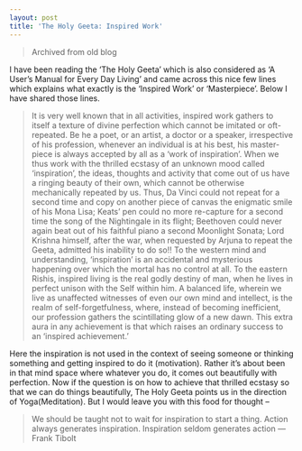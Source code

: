 ```yaml
---
layout: post
title: 'The Holy Geeta: Inspired Work'
---
```


> Archived from old blog

I have been reading the ‘The Holy Geeta’ which is also considered as ‘A User’s Manual for Every Day Living’ and came across this nice few lines which explains what exactly is the ‘Inspired Work’ or ‘Masterpiece’. Below I have shared those lines.

 > It is very well known that in all activities, inspired work gathers to itself a texture of divine perfection which cannot be imitated or oft-repeated. Be he a poet, or an artist, a doctor or a speaker, irrespective of his profession, whenever an individual is at his best, his master-piece is always accepted by all as a ‘work of inspiration’. When we thus work with the thrilled ecstasy of an unknown mood called ‘inspiration’, the ideas, thoughts and activity that come out of us have a ringing beauty of their own, which cannot be otherwise mechanically repeated by us. Thus, Da Vinci could not repeat for a second time and copy on another piece of canvas the enigmatic smile of his Mona Lisa; Keats’ pen could no more re-capture for a second time the song of the Nightingale in its flight; Beethoven could never again beat out of his faithful piano a second Moonlight Sonata; Lord Krishna himself, after the war, when requested by Arjuna to repeat the Geeta, admitted his inability to do so!!
 > To the western mind and understanding, ‘inspiration’ is an accidental and mysterious happening over which the mortal has no control at all. To the eastern Rishis, inspired living is the real godly destiny of man, when he lives in perfect unison with the Self within him. A balanced life, wherein we live as unaffected witnesses of even our own mind and intellect, is the realm of self-forgetfulness, where, instead of becoming inefficient, our profession gathers the scintillating glow of a new dawn. This extra aura in any achievement is that which raises an ordinary success to an ‘inspired achievement.’

Here the inspiration is not used in the context of seeing someone or thinking something and getting inspired to do it (motivation). Rather it’s about been in that mind space where whatever you do, it comes out beautifully with perfection.
Now if the question is on how to achieve that thrilled ecstasy so that we can do things beautifully, The Holy Geeta points us in the direction of Yoga(Meditation). But I would leave you with this food for thought –

 > We should be taught not to wait for inspiration to start a thing. Action always generates inspiration. Inspiration seldom generates action — Frank Tibolt

